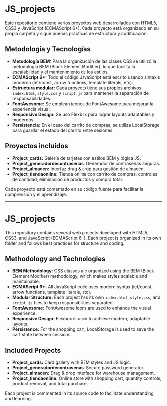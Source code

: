 # JS_projects

Este repositorio contiene varios proyectos web desarrollados con HTML5, CSS3 y JavaScript (ECMAScript 6+). Cada proyecto está organizado en su propia carpeta y sigue buenas prácticas de estructura y codificación.

## Metodología y Tecnologías

- **Metodología BEM:** Para la organización de las clases CSS se utilizó la metodología BEM (Block Element Modifier), lo que facilita la escalabilidad y el mantenimiento de los estilos.
- **ECMAScript 6+:** Todo el código JavaScript está escrito usando sintaxis moderna (let/const, arrow functions, template literals, etc).
- **Estructura modular:** Cada proyecto tiene sus propios archivos `index.html`, `style.css` y `script.js` para mantener la separación de responsabilidades.
- **FontAwesome:** Se emplean iconos de FontAwesome para mejorar la experiencia visual.
- **Responsive Design:** Se usó Flexbox para lograr layouts adaptables y modernos.
- **Persistencia:** En el caso del carrito de compras, se utiliza LocalStorage para guardar el estado del carrito entre sesiones.

## Proyectos incluidos

- **Project_cards:** Galería de tarjetas con estilos BEM y lógica JS.
- **Project_generadordecontrasenas:** Generador de contraseñas seguras.
- **Project_almacen:** Interfaz drag & drop para gestión de almacén.
- **Project_tiendaonline:** Tienda online con carrito de compras, controles de cantidad, eliminación de productos y compra total.

Cada proyecto está comentado en su código fuente para facilitar la comprensión y el aprendizaje.

---

# JS_projects 

This repository contains several web projects developed with HTML5, CSS3, and JavaScript (ECMAScript 6+). Each project is organized in its own folder and follows best practices for structure and coding.

## Methodology and Technologies

- **BEM Methodology:** CSS classes are organized using the BEM (Block Element Modifier) methodology, which makes styles scalable and maintainable.
- **ECMAScript 6+:** All JavaScript code uses modern syntax (let/const, arrow functions, template literals, etc).
- **Modular Structure:** Each project has its own `index.html`, `style.css`, and `script.js` files to keep responsibilities separated.
- **FontAwesome:** FontAwesome icons are used to enhance the visual experience.
- **Responsive Design:** Flexbox is used to achieve modern, adaptable layouts.
- **Persistence:** For the shopping cart, LocalStorage is used to save the cart state between sessions.

## Included Projects

- **Project_cards:** Card gallery with BEM styles and JS logic.
- **Project_generadordecontrasenas:** Secure password generator.
- **Project_almacen:** Drag & drop interface for warehouse management.
- **Project_tiendaonline:** Online store with shopping cart, quantity controls, product removal, and total purchase.

Each project is commented in its source code to facilitate understanding and learning.